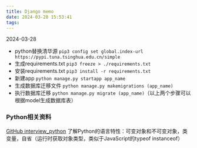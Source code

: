```yaml
---
title: Django memo
date: 2024-03-28 15:53:41
tags:
---
```

2024-03-28
- python替换清华源 `pip3 config set global.index-url https://pypi.tuna.tsinghua.edu.cn/simple`
- 生成requirements.txt `pip3 freeze > ./requirements.txt`
- 安装requirements.txt `pip3 install -r requirements.txt`
- 新建app `python manage.py startapp app_name`
- 生成数据库迁移文件 `python manage.py makemigrations (app_name)`
- 执行数据库迁移 `python manage.py migrate (app_name)`（以上两个步骤可以根据model生成数据库表）

### Python相关资料

[GitHub interview_python](https://github.com/taizilongxu/interview_python)
了解Python的语言特性：可变对象和不可变对象，类变量，自省（运行时获取对象类型，类似于JavaScript的typeof instanceof）
